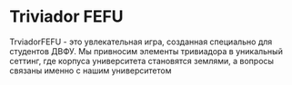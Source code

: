 # Triviador FEFU
TrviadorFEFU - это увлекательная игра, созданная специально для студентов ДВФУ. Мы привносим элементы тривиадора в уникальный сеттинг, где корпуса университета становятся землями, а вопросы связаны именно с нашим университетом
